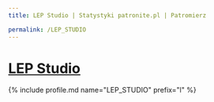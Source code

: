 ```yaml
---
title: LEP Studio | Statystyki patronite.pl | Patromierz

permalink: /LEP_STUDIO
---
```


# [LEP Studio](https://patronite.pl/LEP_STUDIO)

{% include profile.md name="LEP_STUDIO" prefix="l" %}
